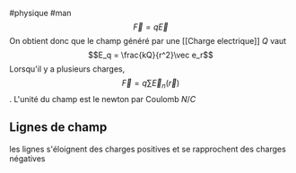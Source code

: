 #physique #man 
$$\vec F = q \vec E$$
On obtient donc que le champ généré par une [[Charge electrique]] $Q$ vaut
$$E_q = \frac{kQ}{r^2}\vec e_r$$
Lorsqu'il y a plusieurs charges, 
$$\vec F = q\sum \vec E_n(\vec r)$$.
L'unité du champ est le newton par Coulomb $N/C$
## Lignes de champ
les lignes s'éloignent des charges positives et se rapprochent des charges négatives